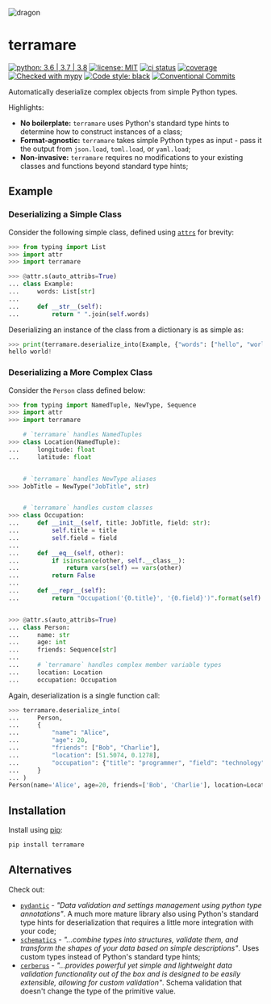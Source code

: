 ![dragon](docs/emoji.png)

# terramare

[![python: 3.6 | 3.7 | 3.8](https://img.shields.io/badge/python-3.6%20|%203.7%20|%203.8-blue)](https://www.python.org/)
[![license: MIT](https://img.shields.io/badge/license-MIT-blueviolet.svg)](https://opensource.org/licenses/MIT)
[![ci status](https://gitlab.com/tomwatson1024/terramare/badges/master/pipeline.svg)](https://gitlab.com/tomwatson1024/terramare/commits/master)
[![coverage](https://gitlab.com/tomwatson1024/terramare/badges/master/coverage.svg)](https://gitlab.com/tomwatson1024/terramare/commits/master)
[![Checked with mypy](http://www.mypy-lang.org/static/mypy_badge.svg)](http://mypy-lang.org/)
[![Code style: black](https://img.shields.io/badge/code%20style-black-000000.svg)](https://github.com/psf/black)
[![Conventional Commits](https://img.shields.io/badge/Conventional%20Commits-1.0.0-yellow.svg)](https://conventionalcommits.org)

Automatically deserialize complex objects from simple Python types.

Highlights:

- **No boilerplate:** `terramare` uses Python's standard type hints to determine how to construct instances of a class;
- **Format-agnostic:** `terramare` takes simple Python types as input - pass it the output from `json.load`, `toml.load`, or `yaml.load`;
- **Non-invasive:** `terramare` requires no modifications to your existing classes and functions beyond standard type hints;

## Example

### Deserializing a Simple Class

Consider the following simple class, defined using [`attrs`](https://github.com/python-attrs/attrs) for brevity:

```python
>>> from typing import List
>>> import attr
>>> import terramare

>>> @attr.s(auto_attribs=True)
... class Example:
...     words: List[str]
...
...     def __str__(self):
...         return " ".join(self.words)

```

Deserializing an instance of the class from a dictionary is as simple as:

```python
>>> print(terramare.deserialize_into(Example, {"words": ["hello", "world!"]}))
hello world!

```

### Deserializing a More Complex Class

Consider the `Person` class defined below:

```python
>>> from typing import NamedTuple, NewType, Sequence
>>> import attr
>>> import terramare

    # `terramare` handles NamedTuples
>>> class Location(NamedTuple):
...     longitude: float
...     latitude: float


    # `terramare` handles NewType aliases
>>> JobTitle = NewType("JobTitle", str)


    # `terramare` handles custom classes
>>> class Occupation:
...     def __init__(self, title: JobTitle, field: str):
...         self.title = title
...         self.field = field
...
...     def __eq__(self, other):
...         if isinstance(other, self.__class__):
...             return vars(self) == vars(other)
...         return False
...
...     def __repr__(self):
...         return "Occupation('{0.title}', '{0.field}')".format(self)


>>> @attr.s(auto_attribs=True)
... class Person:
...     name: str
...     age: int
...     friends: Sequence[str]
...
...     # `terramare` handles complex member variable types
...     location: Location
...     occupation: Occupation

```

Again, deserialization is a single function call:

```python
>>> terramare.deserialize_into(
...     Person,
...     {
...         "name": "Alice",
...         "age": 20,
...         "friends": ["Bob", "Charlie"],
...         "location": [51.5074, 0.1278],
...         "occupation": {"title": "programmer", "field": "technology"}
...     }
... )
Person(name='Alice', age=20, friends=['Bob', 'Charlie'], location=Location(longitude=51.5074, latitude=0.1278), occupation=Occupation('programmer', 'technology'))

```

## Installation

Install using [pip](https://pip.pypa.io/en/stable/):

```bash
pip install terramare
```

## Alternatives

Check out:

- [`pydantic`](https://pydantic-docs.helpmanual.io/) - _"Data validation and settings management using python type annotations"_. A much more mature library also using Python's standard type hints for deserialization that requires a little more integration with your code;
- [`schematics`](https://schematics.readthedocs.io/en/latest/) - _"...combine types into structures, validate them, and transform the shapes of your data based on simple descriptions"_. Uses custom types instead of Python's standard type hints;
- [`cerberus`](https://docs.python-cerberus.org/en/stable/) - _"...provides powerful yet simple and lightweight data validation functionality out of the box and is designed to be easily extensible, allowing for custom validation"_. Schema validation that doesn't change the type of the primitive value.
